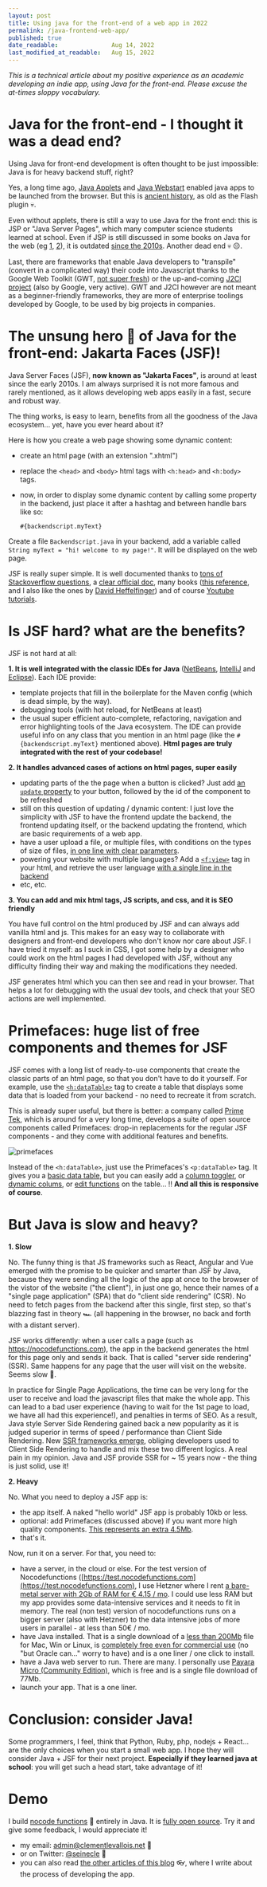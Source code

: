 ```yaml
---
layout: post
title: Using java for the front-end of a web app in 2022
permalink: /java-frontend-web-app/
published: true
date_readable:               Aug 14, 2022
last_modified_at_readable:   Aug 15, 2022
---
```


*This is a technical article about my positive experience as an academic developing an indie app, using Java for the front-end.
Please excuse the at-times sloppy vocabulary.*

# Java for the front-end - I thought it was a dead end?

Using Java for front-end development is often thought to be just impossible: Java is for heavy backend stuff, right?

Yes, a long time ago, [Java Applets](https://en.wikipedia.org/wiki/Java_applet) and [Java Webstart](https://en.wikipedia.org/wiki/Java_Web_Start) enabled java apps to be launched from the browser. But this is [ancient history](https://www.slideshare.net/HendrikEbbers/java-webstart-is-dead-what-should-we-do-now), as old as the Flash plugin 💀.

Even without applets, there is still a way to use Java for the front end: this is JSP or "Java Server Pages", which many computer science students learned at school.
Even if JSP is still discussed in some books on Java for the web (eg [1](https://www.amazon.com/Java-Jakarta-Recipes-Problem-Solution-Enterprise-ebook/dp/B0B6Z9JTNH), [2](https://www.amazon.com/Beginning-Jakarta-Web-Development-Applications/dp/1484258657)), it is outdated [since the 2010s](https://odoepner.wordpress.com/2015/03/11/is-jsp-an-unsupported-deprecated-part-of-jee/). Another dead end 💀 😔. 

Last, there are frameworks that enable Java developers to "transpile" (convert in a complicated way) their code into Javascript thanks to the Google Web Toolkit (GWT, [not super fresh](https://groups.google.com/g/google-web-toolkit/c/FeEI0Rl7cyw/m/OU0HHvxtBQAJ?pli=1)) or the up-and-coming [J2Cl project](https://github.com/google/j2cl) (also by Google, very active).
GWT and J2Cl however are not meant as a beginner-friendly frameworks, they are more of enterprise toolings developed by Google, to be used by big projects in companies.

# The unsung hero 🌈 of Java for the front-end: Jakarta Faces (JSF)!

Java Server Faces (JSF), **now known as "Jakarta Faces"**, is around at least since the early 2010s. I am always surprised it is not more famous and rarely mentioned, as it allows developing web apps easily in a fast, secure and robust way.

The thing works, is easy to learn, benefits from all the goodness of the Java ecosystem... yet, have you ever heard about it?

Here is how you create a web page showing some dynamic content:

- create an html page (with an extension ".xhtml")
- replace the `<head>` and `<body>` html tags with `<h:head>` and `<h:body>` tags.
- now, in order to display some dynamic content by calling some property in the backend, just place it after a hashtag and between handle bars like so:

  `#{backendscript.myText}`
  
Create a file `Backendscript.java` in your backend, add a variable called `String myText = "hi! welcome to my page!"`. It will be displayed on the web page.

JSF is really super simple.
It is well documented thanks to [tons of Stackoverflow questions](https://stackoverflow.com/questions/tagged/jsf), a [clear official doc](https://eclipse-ee4j.github.io/jakartaee-tutorial/), many books ([this reference](https://link.springer.com/book/10.1007/978-1-4842-7310-4), and I also like the ones by [David Heffelfinger](https://www.amazon.fr/Java-Application-Development-Enterprise-applications-ebook/dp/B072MFGRVF)) and of course [Youtube tutorials](https://www.youtube.com/watch?v=-Jbuy8aaLVA).

# Is JSF hard? what are the benefits?

JSF is not hard at all:

**1. It is well integrated with the classic IDEs for Java** ([NetBeans](https://netbeans.apache.org/), [IntelliJ](https://www.jetbrains.com/idea/) and [Eclipse](https://www.eclipse.org/ide/)). Each IDE provide:

  * template projects that fill in the boilerplate for the Maven config (which is dead simple, by the way).
  * debugging tools (with hot reload, for NetBeans at least)
  * the usual super efficient auto-complete, refactoring, navigation and error highlighting tools of the Java ecosystem. The IDE can provide useful info on any class that you mention in an html page (like the `#{backendscript.myText}` mentioned above). **Html pages are truly integrated with the rest of your codebase!**

**2. It handles advanced cases of actions on html pages, super easily**
  * updating parts of the the page when a button is clicked? Just add [an `update` property](https://github.com/seinecle/nocodefunctions/blob/0fb9a250f4e33559b5e835d241e0974de7047068/src/main/webapp/index.xhtml#L215) to your button, followed by the id of the component to be refreshed
  * still on this question of updating / dynamic content: I just love the simplicity with JSF to have the frontend update the backend, the frontend updating itself, or the backend updating the frontend, which are basic requirements of a web app. 
  * have a user upload a file, or multiple files, with conditions on the types of size of files, [in one line with clear parameters](https://github.com/seinecle/nocodefunctions/blob/0fb9a250f4e33559b5e835d241e0974de7047068/src/main/webapp/import_your_structured_data_two_columns.xhtml#L68).
  * powering your website with multiple languages? Add a [`<f:view>`](https://github.com/seinecle/nocodefunctions/blob/0fb9a250f4e33559b5e835d241e0974de7047068/src/main/webapp/who.xhtml#L8) tag in your html, and retrieve the user language [with a single line in the backend](https://github.com/seinecle/nocodefunctions/blob/0fb9a250f4e33559b5e835d241e0974de7047068/src/main/java/net/clementlevallois/nocodeapp/web/front/backingbeans/ActiveLocale.java#L40)
  * etc, etc.

**3. You can add and mix html tags, JS scripts, and css, and it is SEO friendly**

You have full control on the html produced by JSF and can always add vanilla html and js. This makes for an easy way to collaborate with designers and front-end developers who don't know nor care about JSF. I have tried it myself: as I suck in CSS, I got some help by a designer who could work on the html pages I had developed with JSF, without any difficulty finding their way and making the modifications they needed.

JSF generates html which you can then see and read in your browser. That helps a lot for debugging with the usual dev tools, and check that your SEO actions are well implemented.


# Primefaces: huge list of free components and themes for JSF

JSF comes with a long list of ready-to-use components that create the classic parts of an html page, so that you don't have to do it yourself.
For example, use the [`<h:dataTable>`](https://www.javatpoint.com/jsf-datatable) tag to create a table that displays some data that is loaded from your backend - no need to recreate it from scratch.

This is already super useful, but there is better: a company called [Prime Tek](https://www.primefaces.org/), which is around for a very long time, develops a suite of open source components called Primefaces: drop-in replacements for the regular JSF components - and they come with additional features and benefits.

![primefaces](https://user-images.githubusercontent.com/1244100/184534013-231ca860-a753-4556-931e-b601616cb7dc.png)


Instead of the `<h:dataTable>`, just use the Primefaces's `<p:dataTable>` tag. It gives you a [basic data table](https://www.primefaces.org/showcase/ui/data/datatable/basic.xhtml), but you can easily add a [column toggler](https://www.primefaces.org/showcase/ui/data/datatable/columnToggler.xhtml), or [dynamic colums](https://www.primefaces.org/showcase/ui/data/datatable/columns.xhtml), or [edit functions](https://www.primefaces.org/showcase/ui/data/datatable/edit.xhtml) on the table... !! **And all this is responsive of course**.

# But Java is slow and heavy?

**1. Slow**

No. The funny thing is that JS frameworks such as React, Angular and Vue emerged with the promise to be quicker and smarter than JSF by Java, because they were sending all the logic of the app at once to the browser of the vistor of the website ("the client"), in just one go, hence their names of a "single page application" (SPA) that do "client side rendering" (CSR). No need to fetch pages from the backend after this single, first step, so that's blazzing fast in theory 🏎️ (all happening in the browser, no back and forth with a distant server).

JSF works differently: when a user calls a page (such as https://nocodefunctions.com), the app in the backend generates the html for this page only and sends it back. That is called "server side rendering" (SSR).
Same happens for any page that the user will visit on the website.
Seems slow 🚜.

In practice for Single Page Applications, the time can be very long for the user to receive and load the javascript files that make the whole app.
This can lead to a bad user experience (having to wait for the 1st page to load, we have all had this experience!), and penalties in terms of SEO.
As a result, Java style Server Side Rendering gained back a new popularity as it is judged superior in terms of speed / performance than Client Side Rendering.
New [SSR frameworks emerge](https://blog.logrocket.com/improve-app-performance-react-server-side-rendering/#why-move-to-react-server-side-rendering), obliging developers used to Client Side Rendering to handle and mix these two different logics. A real pain in my opinion. Java and JSF provide SSR for ~ 15 years now - the thing is just solid, use it! 

**2. Heavy**

No. What you need to deploy a JSF app is:

- the app itself. A naked "hello world" JSF app is probably 10kb or less.
- optional: add Primefaces (discussed above) if you want more high quality components. [This represents an extra 4.5Mb](https://mvnrepository.com/artifact/org.primefaces/primefaces/12.0.0-RC2).
- that's it.

Now, run it on a server. For that, you need to:

- have a server, in the cloud or else. For the test version of Nocodefunctions ([https://test.nocodefunctions.com](https://test.nocodefunctions.com), I use Hetzner where I rent [a bare-metal server with 2Gb of RAM for € 4.15 / mo](https://www.hetzner.com/cloud). I could use less RAM but my app provides some data-intensive services and it needs to fit in memory. The real (non test) version of nocodefunctions runs on a bigger server (also with Hetzner) to the data intensive jobs of more users in parallel - at less than 50€ / mo. 
- have Java installed. That is a single download of a [less than 200Mb](https://adoptium.net/) file for Mac, Win or Linux, is [completely free even for commercial use](https://adoptium.net/docs/faq) (no "but Oracle can..." worry to have) and is a one liner / one click to install.
- have a Java web server to run. There are many. I personally use [Payara Micro (Community Edition)](https://www.payara.fish/downloads/payara-platform-community-edition/), which is free and is a single file download of 77Mb.
- launch your app. That is a one liner.

# Conclusion: consider Java!

Some programmers, I feel, think that Python, Ruby, php, nodejs + React... are the only choices when you start a small web app. I hope they will consider Java + JSF for their next project. **Especially if they learned java at school**: you will get such a head start, take advantage of it!


# Demo

I build [nocode functions](https://nocodefunctions.com) 🔎 entirely in Java. It is [fully open source](https://github.com/seinecle/nocodefunctions). Try it and give some feedback, I would appreciate it!

* my email: [admin@clementlevallois.net](mailto:admin@clementlevallois.net) 📧
* or on Twitter: [@seinecle](https://twitter.com/seinecle) 📱
* you can also read [the other articles of this blog](https://nocodefunctions.com/blog) 👓, where I write about the process of developing the app.
